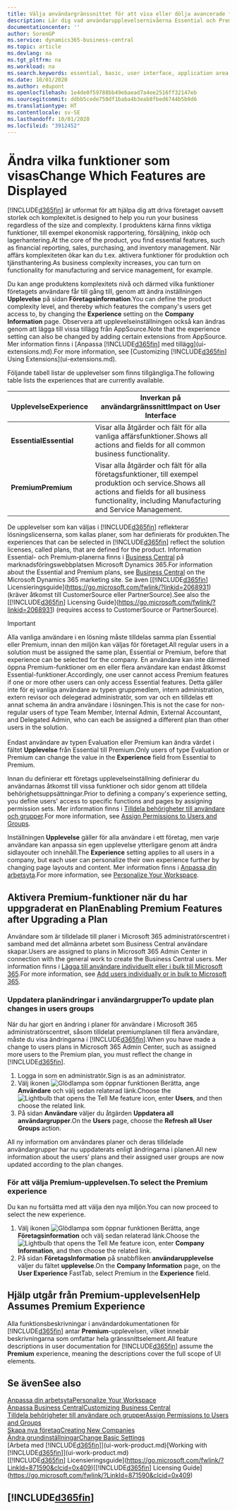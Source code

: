 ```yaml
---
title: Välja användargränssnittet för att visa eller dölja avancerade funktioner | Microsoft Docs
description: Lär dig vad användarupplevelsernivåerna Essential och Premium betyder för användargränssnitt, moduler och ditt företag.
documentationcenter: ''
author: SorenGP
ms.service: dynamics365-business-central
ms.topic: article
ms.devlang: na
ms.tgt_pltfrm: na
ms.workload: na
ms.search.keywords: essential, basic, user interface, application area, experience
ms.date: 10/01/2020
ms.author: edupont
ms.openlocfilehash: 1e4de0f59788bb49ebaead7a4ee2516ff32147eb
ms.sourcegitcommit: ddbb5cede750df1baba4b3eab8fbed6744b5b9d6
ms.translationtype: HT
ms.contentlocale: sv-SE
ms.lasthandoff: 10/01/2020
ms.locfileid: "3912452"
---
```

# <a name="change-which-features-are-displayed"></a><span data-ttu-id="727bc-103">Ändra vilka funktioner som visas</span><span class="sxs-lookup"><span data-stu-id="727bc-103">Change Which Features are Displayed</span></span>
[!INCLUDE[d365fin](includes/d365fin_md.md)] <span data-ttu-id="727bc-104">är utformat för att hjälpa dig att driva företaget oavsett storlek och komplexitet.</span><span class="sxs-lookup"><span data-stu-id="727bc-104">is designed to help you run your business regardless of the size and complexity.</span></span> <span data-ttu-id="727bc-105">I produktens kärna finns viktiga funktioner, till exempel ekonomisk rapportering, försäljning, inköp och lagerhantering.</span><span class="sxs-lookup"><span data-stu-id="727bc-105">At the core of the product, you find essential features, such as financial reporting, sales, purchasing, and inventory management.</span></span> <span data-ttu-id="727bc-106">När affärs komplexiteten ökar kan du t.ex. aktivera funktioner för produktion och tjänsthantering.</span><span class="sxs-lookup"><span data-stu-id="727bc-106">As business complexity increases, you can turn on functionality for manufacturing and service management, for example.</span></span>

<span data-ttu-id="727bc-107">Du kan ange produktens komplexitets nivå och därmed vilka funktioner företagets användare får till gång till, genom att ändra inställningen **Upplevelse** på sidan **Företagsinformation**.</span><span class="sxs-lookup"><span data-stu-id="727bc-107">You can define the product complexity level, and thereby which features the company's users get access to, by changing the **Experience** setting on the **Company Information** page.</span></span> <span data-ttu-id="727bc-108">Observera att upplevelseinställningen också kan ändras genom att lägga till vissa tillägg från AppSource.</span><span class="sxs-lookup"><span data-stu-id="727bc-108">Note that the experience setting can also be changed by adding certain extensions from AppSource.</span></span> <span data-ttu-id="727bc-109">Mer information finns i [Anpassa [!INCLUDE[d365fin](includes/d365fin_md.md)] med tillägg](ui-extensions.md).</span><span class="sxs-lookup"><span data-stu-id="727bc-109">For more information, see [Customizing [!INCLUDE[d365fin](includes/d365fin_md.md)] Using Extensions](ui-extensions.md).</span></span>

<span data-ttu-id="727bc-110">Följande tabell listar de upplevelser som finns tillgängliga.</span><span class="sxs-lookup"><span data-stu-id="727bc-110">The following table lists the experiences that are currently available.</span></span>

| <span data-ttu-id="727bc-111">Upplevelse</span><span class="sxs-lookup"><span data-stu-id="727bc-111">Experience</span></span> | <span data-ttu-id="727bc-112">Inverkan på användargränssnitt</span><span class="sxs-lookup"><span data-stu-id="727bc-112">Impact on User Interface</span></span> |
| --- | --- |
| <span data-ttu-id="727bc-113">**Essential**</span><span class="sxs-lookup"><span data-stu-id="727bc-113">**Essential**</span></span> |<span data-ttu-id="727bc-114">Visar alla åtgärder och fält för alla vanliga affärsfunktioner.</span><span class="sxs-lookup"><span data-stu-id="727bc-114">Shows all actions and fields for all common business functionality.</span></span>|
| <span data-ttu-id="727bc-115">**Premium**</span><span class="sxs-lookup"><span data-stu-id="727bc-115">**Premium**</span></span> |<span data-ttu-id="727bc-116">Visar alla åtgärder och fält för alla företagsfunktioner, till exempel produktion och service.</span><span class="sxs-lookup"><span data-stu-id="727bc-116">Shows all actions and fields for all business functionality, including Manufacturing and Service Management.</span></span>|

<span data-ttu-id="727bc-117">De upplevelser som kan väljas i [!INCLUDE[d365fin](includes/d365fin_md.md)] reflekterar lösningslicenserna, som kallas planer, som har definierats för produkten.</span><span class="sxs-lookup"><span data-stu-id="727bc-117">The experiences that can be selected in [!INCLUDE[d365fin](includes/d365fin_md.md)] reflect the solution licenses, called plans, that are defined for the product.</span></span> <span data-ttu-id="727bc-118">Information Essential- och Premium-planerna finns i [Business Central](https://go.microsoft.com/fwlink/?linkid=870242) på marknadsföringswebbplatsen Microsoft Dynamics 365.</span><span class="sxs-lookup"><span data-stu-id="727bc-118">For information about the Essential and Premium plans, see [Business Central](https://go.microsoft.com/fwlink/?linkid=870242) on the Microsoft Dynamics 365 marketing site.</span></span> <span data-ttu-id="727bc-119">Se även [[!INCLUDE[d365fin](includes/d365fin_md.md)] Licensieringsguide](https://go.microsoft.com/fwlink/?linkid=2068931) (kräver åtkomst till CustomerSource eller PartnerSource).</span><span class="sxs-lookup"><span data-stu-id="727bc-119">See also the [[!INCLUDE[d365fin](includes/d365fin_md.md)] Licensing Guide](https://go.microsoft.com/fwlink/?linkid=2068931) (requires access to CustomerSource or PartnerSource).</span></span>

> [!IMPORTANT]  
> <span data-ttu-id="727bc-120">Alla vanliga användare i en lösning måste tilldelas samma plan Essential eller Premium, innan den miljön kan väljas för företaget.</span><span class="sxs-lookup"><span data-stu-id="727bc-120">All regular users in a solution must be assigned the same plan, Essential or Premium, before that experience can be selected for the company.</span></span> <span data-ttu-id="727bc-121">En användare kan inte därmed öppna Premium-funktioner om en eller flera användare kan endast åtkomst Essential-funktioner.</span><span class="sxs-lookup"><span data-stu-id="727bc-121">Accordingly, one user cannot access Premium features if one or more other users can only access Essential features.</span></span> <span data-ttu-id="727bc-122">Detta gäller inte för ej vanliga användare av typen gruppmedlem, intern administration, extern revisor och delegerad administratör, som var och en tilldelas ett annat schema än andra användare i lösningen.</span><span class="sxs-lookup"><span data-stu-id="727bc-122">This is not the case for non-regular users of type Team Member, Internal Admin, External Accountant, and Delegated Admin, who can each be assigned a different plan than other users in the solution.</span></span><br /><br /> <span data-ttu-id="727bc-123">Endast användare av typen Evaluation eller Premium kan ändra värdet i fältet **Upplevelse** från Essential till Premium.</span><span class="sxs-lookup"><span data-stu-id="727bc-123">Only users of type Evaluation or Premium can change the value in the **Experience** field from Essential to Premium.</span></span>

<span data-ttu-id="727bc-124">Innan du definierar ett företags upplevelseinställning definierar du användarnas åtkomst till vissa funktioner och sidor genom att tilldela behörighetsuppsättningar.</span><span class="sxs-lookup"><span data-stu-id="727bc-124">Prior to defining a company's experience setting, you define users' access to specific functions and pages by assigning permission sets.</span></span> <span data-ttu-id="727bc-125">Mer information finns i [Tilldela behörigheter till användare och grupper](ui-define-granular-permissions.md).</span><span class="sxs-lookup"><span data-stu-id="727bc-125">For more information, see [Assign Permissions to Users and Groups](ui-define-granular-permissions.md).</span></span>

<span data-ttu-id="727bc-126">Inställningen **Upplevelse** gäller för alla användare i ett företag, men varje användare kan anpassa sin egen upplevelse ytterligare genom att ändra sidlayouter och innehåll.</span><span class="sxs-lookup"><span data-stu-id="727bc-126">The **Experience** setting applies to all users in a company, but each user can personalize their own experience further by changing page layouts and content.</span></span> <span data-ttu-id="727bc-127">Mer information finns i [Anpassa din arbetsyta](ui-personalization-user.md).</span><span class="sxs-lookup"><span data-stu-id="727bc-127">For more information, see [Personalize Your Workspace](ui-personalization-user.md).</span></span>

## <a name="enabling-premium-features-after-upgrading-a-plan"></a><span data-ttu-id="727bc-128">Aktivera Premium-funktioner när du har uppgraderat en Plan</span><span class="sxs-lookup"><span data-stu-id="727bc-128">Enabling Premium Features after Upgrading a Plan</span></span>
<span data-ttu-id="727bc-129">Användare som är tilldelade till planer i Microsoft 365 administratörscentret i samband med det allmänna arbetet som Business Central användare skapar.</span><span class="sxs-lookup"><span data-stu-id="727bc-129">Users are assigned to plans in Microsoft 365 Admin Center in connection with the general work to create the Business Central users.</span></span> <span data-ttu-id="727bc-130">Mer information finns i [Lägga till användare individuellt eller i bulk till Microsoft 365](https://support.office.com/article/Add-users-to-Office-365-for-business-435ccec3-09dd-4587-9ebd-2f3cad6bc2bc).</span><span class="sxs-lookup"><span data-stu-id="727bc-130">For more information, see [Add users individually or in bulk to Microsoft 365](https://support.office.com/article/Add-users-to-Office-365-for-business-435ccec3-09dd-4587-9ebd-2f3cad6bc2bc).</span></span>

### <a name="to-update-plan-changes-in-users-groups"></a><span data-ttu-id="727bc-131">Uppdatera planändringar i användargrupper</span><span class="sxs-lookup"><span data-stu-id="727bc-131">To update plan changes in users groups</span></span>
<span data-ttu-id="727bc-132">När du har gjort en ändring i planer för användare i Microsoft 365 administratörscentret, såsom tilldelat premiumplanen till flera användare, måste du visa ändringarna i [!INCLUDE[d365fin](includes/d365fin_md.md)].</span><span class="sxs-lookup"><span data-stu-id="727bc-132">When you have made a change to users plans in Microsoft 365 Admin Center, such as assigned more users to the Premium plan, you must reflect the change in [!INCLUDE[d365fin](includes/d365fin_md.md)].</span></span>

1. <span data-ttu-id="727bc-133">Logga in som en administratör.</span><span class="sxs-lookup"><span data-stu-id="727bc-133">Sign is as an administrator.</span></span>
2. <span data-ttu-id="727bc-134">Välj ikonen ![Glödlampa som öppnar funktionen Berätta](media/ui-search/search_small.png "Berätta vad du vill göra"), ange **Användare** och välj sedan relaterad länk.</span><span class="sxs-lookup"><span data-stu-id="727bc-134">Choose the ![Lightbulb that opens the Tell Me feature](media/ui-search/search_small.png "Tell me what you want to do") icon, enter **Users**, and then choose the related link.</span></span>
3. <span data-ttu-id="727bc-135">På sidan **Användare** väljer du åtgärden **Uppdatera all användargrupper**.</span><span class="sxs-lookup"><span data-stu-id="727bc-135">On the **Users** page, choose the **Refresh all User Groups** action.</span></span>

<span data-ttu-id="727bc-136">All ny information om användares planer och deras tilldelade användargrupper har nu uppdaterats enligt ändringarna i planen.</span><span class="sxs-lookup"><span data-stu-id="727bc-136">All new information about the users’ plans and their assigned user groups are now updated according to the plan changes.</span></span>

### <a name="to-select-the-premium-experience"></a><span data-ttu-id="727bc-137">För att välja Premium-upplevelsen.</span><span class="sxs-lookup"><span data-stu-id="727bc-137">To select the Premium experience</span></span>
<span data-ttu-id="727bc-138">Du kan nu fortsätta med att välja den nya miljön.</span><span class="sxs-lookup"><span data-stu-id="727bc-138">You can now proceed to select the new experience.</span></span>
1. <span data-ttu-id="727bc-139">Välj ikonen ![Glödlampa som öppnar funktionen Berätta](media/ui-search/search_small.png "Berätta vad du vill göra"), ange **Företagsinformation** och välj sedan relaterad länk.</span><span class="sxs-lookup"><span data-stu-id="727bc-139">Choose the ![Lightbulb that opens the Tell Me feature](media/ui-search/search_small.png "Tell me what you want to do") icon, enter **Company Information**, and then choose the related link.</span></span>
2. <span data-ttu-id="727bc-140">På sidan **FöretagsInformation** på snabbfliken **användarupplevelse** väljer du fältet **upplevelse**.</span><span class="sxs-lookup"><span data-stu-id="727bc-140">On the **Company Information** page, on the **User Experience** FastTab, select Premium  in the **Experience** field.</span></span>

## <a name="help-assumes-premium-experience"></a><span data-ttu-id="727bc-141">Hjälp utgår från Premium-upplevelsen</span><span class="sxs-lookup"><span data-stu-id="727bc-141">Help Assumes Premium Experience</span></span>
<span data-ttu-id="727bc-142">Alla funktionsbeskrivningar i användardokumentationen för [!INCLUDE[d365fin](includes/d365fin_md.md)] antar **Premium**-upplevelsen, vilket innebär beskrivningarna som omfattar hela gränssnittselement.</span><span class="sxs-lookup"><span data-stu-id="727bc-142">All feature descriptions in user documentation for [!INCLUDE[d365fin](includes/d365fin_md.md)] assume the **Premium** experience, meaning the descriptions cover the full scope of UI elements.</span></span>

## <a name="see-also"></a><span data-ttu-id="727bc-143">Se även</span><span class="sxs-lookup"><span data-stu-id="727bc-143">See also</span></span>
[<span data-ttu-id="727bc-144">Anpassa din arbetsyta</span><span class="sxs-lookup"><span data-stu-id="727bc-144">Personalize Your Workspace</span></span>](ui-personalization-user.md)  
[<span data-ttu-id="727bc-145">Anpassa Business Central</span><span class="sxs-lookup"><span data-stu-id="727bc-145">Customizing Business Central</span></span>](ui-customizing-overview.md)  
[<span data-ttu-id="727bc-146">Tilldela behörigheter till användare och grupper</span><span class="sxs-lookup"><span data-stu-id="727bc-146">Assign Permissions to Users and Groups</span></span>](ui-define-granular-permissions.md)  
[<span data-ttu-id="727bc-147">Skapa nya företag</span><span class="sxs-lookup"><span data-stu-id="727bc-147">Creating New Companies</span></span>](about-new-company.md)  
[<span data-ttu-id="727bc-148">Ändra grundinställningar</span><span class="sxs-lookup"><span data-stu-id="727bc-148">Change Basic Settings</span></span>](ui-change-basic-settings.md)  
<span data-ttu-id="727bc-149">[Arbeta med [!INCLUDE[d365fin](includes/d365fin_md.md)]](ui-work-product.md)</span><span class="sxs-lookup"><span data-stu-id="727bc-149">[Working with [!INCLUDE[d365fin](includes/d365fin_md.md)]](ui-work-product.md)</span></span>  
<span data-ttu-id="727bc-150">[[!INCLUDE[d365fin](includes/d365fin_md.md)] Licensieringsguide](https://go.microsoft.com/fwlink/?LinkId=871590&clcid=0x409)</span><span class="sxs-lookup"><span data-stu-id="727bc-150">[[!INCLUDE[d365fin](includes/d365fin_md.md)] Licensing Guide](https://go.microsoft.com/fwlink/?LinkId=871590&clcid=0x409)</span></span>

## [!INCLUDE[d365fin](includes/free_trial_md.md)]  
